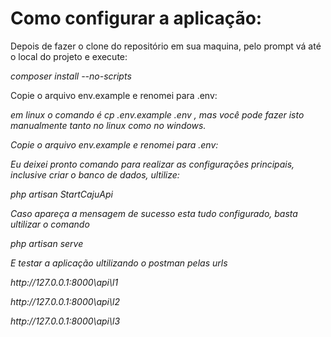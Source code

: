 
<p align="center">
    <h1>Como configurar a aplicação:</h1>
    <p>Depois de fazer o clone do repositório em sua maquina, pelo prompt vá até o local do projeto e execute:</p>
    <p><i>composer install --no-scripts</i></p>
    <p>Copie o arquivo env.example e renomei para .env:</p>
    <p><i>em linux o comando é cp .env.example .env , mas você pode fazer isto manualmente tanto no linux como no windows.<i></p>
    <p>Copie o arquivo env.example e renomei para .env:</p>
    <p>Eu deixei pronto comando para realizar as configurações principais, inclusive criar o banco de dados, ultilize:</p>
    <p><i>php artisan StartCajuApi</i></p>
    <p>Caso apareça a mensagem de sucesso esta tudo configurado, basta ultilizar o comando</p>
    <p><i>php artisan serve</i></p>
    <p>E testar a aplicação ultilizando o postman pelas urls</p>
    <p><i>http://127.0.0.1:8000\api\l1</i></p>
    <p><i>http://127.0.0.1:8000\api\l2</i></p>
    <p><i>http://127.0.0.1:8000\api\l3</i></p>
 </p>

